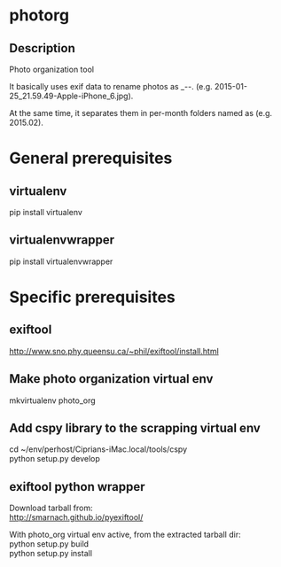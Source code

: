 photorg
=======

## Description

Photo organization tool  

It basically uses exif data to rename photos as
<date>_<time>-<make>-<model>.<ext> (e.g. 2015-01-25_21.59.49-Apple-iPhone_6.jpg).  

At the same time, it separates them in per-month folders named as <yyyy><mm> (e.g. 2015.02).  


# General prerequisites

## virtualenv
pip install virtualenv  

## virtualenvwrapper
pip install virtualenvwrapper  


# Specific prerequisites

## exiftool

http://www.sno.phy.queensu.ca/~phil/exiftool/install.html  

## Make photo organization virtual env  
mkvirtualenv photo_org  

## Add cspy library to the scrapping virtual env
cd ~/env/perhost/Ciprians-iMac.local/tools/cspy  
python setup.py develop  

## exiftool python wrapper  

Download tarball from:  
http://smarnach.github.io/pyexiftool/  
  
With photo_org virtual env active, from the extracted tarball dir:  
python setup.py build  
python setup.py install  
